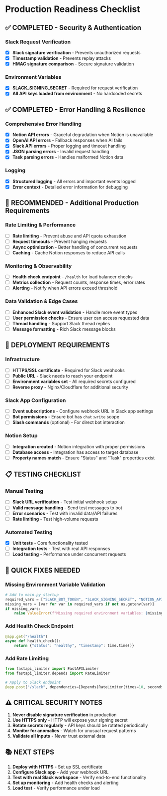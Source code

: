 # Production Readiness Checklist

## ✅ **COMPLETED** - Security & Authentication

### Slack Request Verification
- [x] **Slack signature verification** - Prevents unauthorized requests
- [x] **Timestamp validation** - Prevents replay attacks
- [x] **HMAC signature comparison** - Secure signature validation

### Environment Variables
- [x] **SLACK_SIGNING_SECRET** - Required for request verification
- [x] **All API keys loaded from environment** - No hardcoded secrets

## ✅ **COMPLETED** - Error Handling & Resilience

### Comprehensive Error Handling
- [x] **Notion API errors** - Graceful degradation when Notion is unavailable
- [x] **OpenAI API errors** - Fallback responses when AI fails
- [x] **Slack API errors** - Proper logging and timeout handling
- [x] **JSON parsing errors** - Invalid request handling
- [x] **Task parsing errors** - Handles malformed Notion data

### Logging
- [x] **Structured logging** - All errors and important events logged
- [x] **Error context** - Detailed error information for debugging

## 🔄 **RECOMMENDED** - Additional Production Requirements

### Rate Limiting & Performance
- [ ] **Rate limiting** - Prevent abuse and API quota exhaustion
- [ ] **Request timeouts** - Prevent hanging requests
- [ ] **Async optimization** - Better handling of concurrent requests
- [ ] **Caching** - Cache Notion responses to reduce API calls

### Monitoring & Observability
- [ ] **Health check endpoint** - `/health` for load balancer checks
- [ ] **Metrics collection** - Request counts, response times, error rates
- [ ] **Alerting** - Notify when API errors exceed threshold

### Data Validation & Edge Cases
- [ ] **Enhanced Slack event validation** - Handle more event types
- [ ] **User permission checks** - Ensure user can access requested data
- [ ] **Thread handling** - Support Slack thread replies
- [ ] **Message formatting** - Rich Slack message blocks

## 🚀 **DEPLOYMENT REQUIREMENTS**

### Infrastructure
- [ ] **HTTPS/SSL certificate** - Required for Slack webhooks
- [ ] **Public URL** - Slack needs to reach your endpoint
- [ ] **Environment variables set** - All required secrets configured
- [ ] **Reverse proxy** - Nginx/Cloudflare for additional security

### Slack App Configuration
- [ ] **Event subscriptions** - Configure webhook URL in Slack app settings
- [ ] **Bot permissions** - Ensure bot has `chat:write` scope
- [ ] **Slash commands** (optional) - For direct bot interaction

### Notion Setup
- [ ] **Integration created** - Notion integration with proper permissions
- [ ] **Database access** - Integration has access to target database
- [ ] **Property names match** - Ensure "Status" and "Task" properties exist

## 📋 **TESTING CHECKLIST**

### Manual Testing
- [ ] **Slack URL verification** - Test initial webhook setup
- [ ] **Valid message handling** - Send test messages to bot
- [ ] **Error scenarios** - Test with invalid data/API failures
- [ ] **Rate limiting** - Test high-volume requests

### Automated Testing
- [x] **Unit tests** - Core functionality tested
- [ ] **Integration tests** - Test with real API responses
- [ ] **Load testing** - Performance under concurrent requests

## 🔧 **QUICK FIXES NEEDED**

### Missing Environment Variable Validation
```python
# Add to main.py startup
required_vars = ["SLACK_BOT_TOKEN", "SLACK_SIGNING_SECRET", "NOTION_API_KEY", "NOTION_DB_ID"]
missing_vars = [var for var in required_vars if not os.getenv(var)]
if missing_vars:
    raise ValueError(f"Missing required environment variables: {missing_vars}")
```

### Add Health Check Endpoint
```python
@app.get("/health")
async def health_check():
    return {"status": "healthy", "timestamp": time.time()}
```

### Add Rate Limiting
```python
from fastapi_limiter import FastAPILimiter
from fastapi_limiter.depends import RateLimiter

# Apply to Slack endpoint
@app.post("/slack", dependencies=[Depends(RateLimiter(times=10, seconds=60))])
```

## ⚠️ **CRITICAL SECURITY NOTES**

1. **Never disable signature verification** in production
2. **Use HTTPS only** - HTTP will expose your signing secret
3. **Rotate secrets regularly** - API keys should be rotated periodically
4. **Monitor for anomalies** - Watch for unusual request patterns
5. **Validate all inputs** - Never trust external data

## 📚 **NEXT STEPS**

1. **Deploy with HTTPS** - Set up SSL certificate
2. **Configure Slack app** - Add your webhook URL
3. **Test with real Slack workspace** - Verify end-to-end functionality
4. **Set up monitoring** - Add health checks and alerting
5. **Load test** - Verify performance under load
